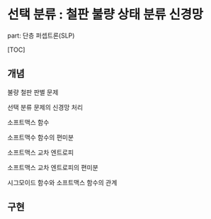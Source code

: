 # 선택 분류 : 철판 불량 상태 분류 신경망

part: 단층 퍼셉트론(SLP)

[TOC]

## 개념

불량 철판 판별 문제

선택 분류 문제의 신경망 처리

소프트맥스 함수

소프트맥수 함수의 편미분

소프트맥스 교차 엔트로피

소프트맥스 교차 엔트로피의 편미분

시그모이드 함수와 소프트맥스 함수의 관계

## 구현

